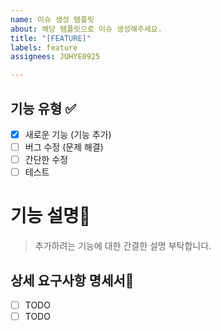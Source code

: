 ```yaml
---
name: 이슈 생성 템플릿
about: 해당 템플릿으로 이슈 생성해주세요.
title: "[FEATURE]"
labels: feature
assignees: JUHYE0925

---
```


## 기능 유형 ✅
- [x] 새로운 기능 (기능 추가)
- [ ] 버그 수정 (문제 해결)
- [ ] 간단한 수정
- [ ] 테스트

# 기능 설명💬
> 추가하려는 기능에 대한 간결한 설명 부탁합니다.

## 상세 요구사항 명세서🧾
- [ ] TODO
- [ ] TODO
